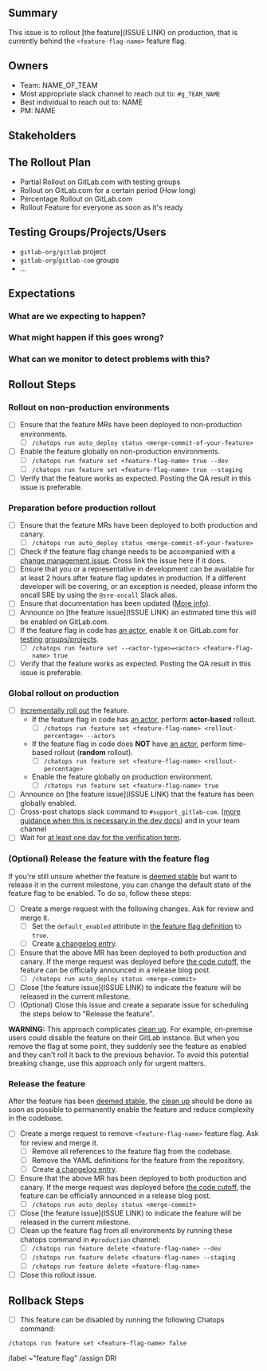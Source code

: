 <!-- Title suggestion: [Feature flag] Enable description of feature -->

## Summary

This issue is to rollout [the feature](ISSUE LINK) on production,
that is currently behind the `<feature-flag-name>` feature flag.

<!-- Short description of what the feature is about and link to relevant other issues. -->

## Owners

- Team: NAME_OF_TEAM
- Most appropriate slack channel to reach out to: `#g_TEAM_NAME`
- Best individual to reach out to: NAME
- PM: NAME

## Stakeholders

<!--
Are there any other stages or teams involved that need to be kept in the loop?

- Name of a PM
- The Support Team
- The Delivery Team
-->

## The Rollout Plan

- Partial Rollout on GitLab.com with testing groups
- Rollout on GitLab.com for a certain period (How long)
- Percentage Rollout on GitLab.com
- Rollout Feature for everyone as soon as it's ready

<!-- Which dashboards from https://dashboards.gitlab.net are most relevant? Sentry errors reports can also be useful to review -->

## Testing Groups/Projects/Users

<!-- If applicable, any groups/projects that are happy to have this feature turned on early. Some organizations may wish to test big changes they are interested in with a small subset of users ahead of time for example. -->

- `gitlab-org/gitlab` project
- `gitlab-org`/`gitlab-com` groups
- ...


## Expectations

### What are we expecting to happen?

<!-- Describe the expected outcome when rolling out this feature -->

### What might happen if this goes wrong?

<!-- Should the feature flag be turned off? Any MRs that need to be rolled back? Communication that needs to happen? What are some things you can think of that could go wrong - data loss or broken pages? -->

### What can we monitor to detect problems with this?

<!-- Which dashboards from https://dashboards.gitlab.net are most relevant? -->

## Rollout Steps

### Rollout on non-production environments

- [ ] Ensure that the feature MRs have been deployed to non-production environments.
    - [ ] `/chatops run auto_deploy status <merge-commit-of-your-feature>`
- [ ] Enable the feature globally on non-production environments.
    - [ ] `/chatops run feature set <feature-flag-name> true --dev`
    - [ ] `/chatops run feature set <feature-flag-name> true --staging`
- [ ] Verify that the feature works as expected. Posting the QA result in this issue is preferable.

### Preparation before production rollout

- [ ] Ensure that the feature MRs have been deployed to both production and canary.
    - [ ] `/chatops run auto_deploy status <merge-commit-of-your-feature>`
- [ ] Check if the feature flag change needs to be accompanied with a
  [change management issue](https://about.gitlab.com/handbook/engineering/infrastructure/change-management/#feature-flags-and-the-change-management-process).
  Cross link the issue here if it does.
- [ ] Ensure that you or a representative in development can be available for at least 2 hours after feature flag updates in production.
  If a different developer will be covering, or an exception is needed, please inform the oncall SRE by using the `@sre-oncall` Slack alias.
- [ ] Ensure that documentation has been updated ([More info](https://docs.gitlab.com/ee/development/documentation/feature_flags.html#features-that-became-enabled-by-default)).
- [ ] Announce on [the feature issue](ISSUE LINK) an estimated time this will be enabled on GitLab.com.
- [ ] If the feature flag in code has [an actor](https://docs.gitlab.com/ee/development/feature_flags/#feature-actors), enable it on GitLab.com for [testing groups/projects](#testing-groupsprojectsusers).
    - [ ] `/chatops run feature set --<actor-type>=<actor> <feature-flag-name> true`
- [ ] Verify that the feature works as expected. Posting the QA result in this issue is preferable.

### Global rollout on production

- [ ] [Incrementally roll out](https://docs.gitlab.com/ee/development/feature_flags/controls.html#process) the feature.
  - If the feature flag in code has [an actor](https://docs.gitlab.com/ee/development/feature_flags/#feature-actors), perform **actor-based** rollout.
    - [ ] `/chatops run feature set <feature-flag-name> <rollout-percentage> --actors`
  - If the feature flag in code does **NOT** have [an actor](https://docs.gitlab.com/ee/development/feature_flags/#feature-actors), perform time-based rollout (**random** rollout).
    - [ ] `/chatops run feature set <feature-flag-name> <rollout-percentage>`
  - Enable the feature globally on production environment.
    - [ ] `/chatops run feature set <feature-flag-name> true`
- [ ] Announce on [the feature issue](ISSUE LINK) that the feature has been globally enabled.
- [ ] Cross-post chatops slack command to `#support_gitlab-com`.
  ([more guidance when this is necessary in the dev docs](https://docs.gitlab.com/ee/development/feature_flags/controls.html#communicate-the-change)) and in your team channel
- [ ] Wait for [at least one day for the verification term](https://about.gitlab.com/handbook/product-development-flow/feature-flag-lifecycle/#including-a-feature-behind-feature-flag-in-the-final-release).

### (Optional) Release the feature with the feature flag

If you're still unsure whether the feature is [deemed stable](https://about.gitlab.com/handbook/product-development-flow/feature-flag-lifecycle/#including-a-feature-behind-feature-flag-in-the-final-release)
but want to release it in the current milestone, you can change the default state of the feature flag to be enabled.
To do so, follow these steps:

- [ ] Create a merge request with the following changes. Ask for review and merge it.
    - [ ] Set the `default_enabled` attribute in [the feature flag definition](https://docs.gitlab.com/ee/development/feature_flags/#feature-flag-definition-and-validation) to `true`.
    - [ ] Create [a changelog entry](https://docs.gitlab.com/ee/development/feature_flags/#changelog).
- [ ] Ensure that the above MR has been deployed to both production and canary.
      If the merge request was deployed before [the code cutoff](https://about.gitlab.com/handbook/engineering/releases/#self-managed-releases-1),
      the feature can be officially announced in a release blog post.
    - [ ] `/chatops run auto_deploy status <merge-commit>`
- [ ] Close [the feature issue](ISSUE LINK) to indicate the feature will be released in the current milestone.
- [ ] (Optional) Close this issue and create a separate issue for scheduling the steps below to "Release the feature".

**WARNING:** This approach complicates [clean up](https://docs.gitlab.com/ee/development/feature_flags/controls.html#cleaning-up).
For example, on-premise users could disable the feature on their GitLab instance. But when you
remove the flag at some point, they suddenly see the feature as enabled and they can't roll it back
to the previous behavior. To avoid this potential breaking change, use this approach only for urgent
matters.

### Release the feature

After the feature has been [deemed stable](https://about.gitlab.com/handbook/product-development-flow/feature-flag-lifecycle/#including-a-feature-behind-feature-flag-in-the-final-release),
the [clean up](https://docs.gitlab.com/ee/development/feature_flags/controls.html#cleaning-up)
should be done as soon as possible to permanently enable the feature and reduce complexity in the
codebase.

<!-- The checklist here is to help stakeholders keep track of the feature flag status -->
- [ ] Create a merge request to remove `<feature-flag-name>` feature flag. Ask for review and merge it.
    - [ ] Remove all references to the feature flag from the codebase.
    - [ ] Remove the YAML definitions for the feature from the repository.
    - [ ] Create [a changelog entry](https://docs.gitlab.com/ee/development/feature_flags/#changelog).
- [ ] Ensure that the above MR has been deployed to both production and canary.
      If the merge request was deployed before [the code cutoff](https://about.gitlab.com/handbook/engineering/releases/#self-managed-releases-1),
      the feature can be officially announced in a release blog post.
    - [ ] `/chatops run auto_deploy status <merge-commit>`
- [ ] Close [the feature issue](ISSUE LINK) to indicate the feature will be released in the current milestone.
- [ ] Clean up the feature flag from all environments by running these chatops command in `#production` channel:
    - [ ] `/chatops run feature delete <feature-flag-name> --dev`
    - [ ] `/chatops run feature delete <feature-flag-name> --staging`
    - [ ] `/chatops run feature delete <feature-flag-name>`
- [ ] Close this rollout issue.

## Rollback Steps

- [ ] This feature can be disabled by running the following Chatops command:

```
/chatops run feature set <feature-flag-name> false
```

/label ~"feature flag"
/assign DRI
